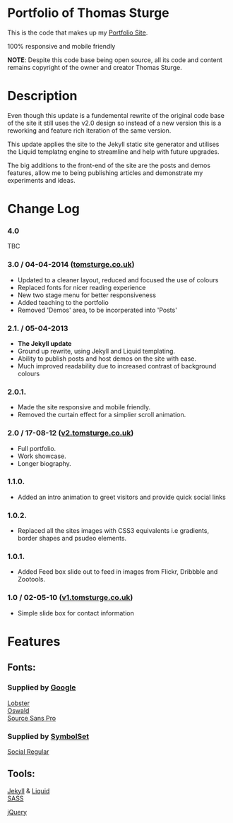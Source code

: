 # Portfolio of Thomas Sturge

This is the code that makes up my [Portfolio Site](http://tomsturge.co.uk/ "Portfolio Site").

100% responsive and mobile friendly

**NOTE**: Despite this code base being open source, all its code and content remains copyright of the owner and creator Thomas Sturge.

# Description

Even though this update is a fundemental rewrite of the original code base of the site it still uses the v2.0 design so instead of a new version this is a reworking and feature rich iteration of the same version.

This update applies the site to the Jekyll static site generator and utilises the Liquid templatng engine to streamline and help with future upgrades.

The big additions to the front-end of the site are the posts and demos features, allow me to being publishing articles and demonstrate my experiments and ideas.

# Change Log

### 4.0

TBC

### 3.0 / 04-04-2014 ([tomsturge.co.uk](http://tomsturge.co/ "Site v3"))

- Updated to a cleaner layout, reduced and focused the use of colours
- Replaced fonts for nicer reading experience
- New two stage menu for better responsiveness
- Added teaching to the portfolio
- Removed 'Demos' area, to be incorperated into 'Posts'

### 2.1. / 05-04-2013

- **The Jekyll update**
- Ground up rewrite, using Jekyll and Liquid templating.
- Ability to publish posts and host demos on the site with ease.
- Much improved readability due to increased contrast of background colours

### 2.0.1.

- Made the site responsive and mobile friendly.
- Removed the curtain effect for a simplier scroll animation.

### 2.0 / 17-08-12 ([v2.tomsturge.co.uk](http://v2.tomsturge.co.uk/ "Site v2"))

- Full portfolio.
- Work showcase.
- Longer biography.

### 1.1.0.

- Added an intro animation to greet visitors and provide quick social links

### 1.0.2.

- Replaced all the sites images with CSS3 equivalents i.e gradients, border shapes and psudeo elements.

### 1.0.1.

- Added Feed box slide out to feed in images from Flickr, Dribbble and Zootools.

### 1.0 / 02-05-10 ([v1.tomsturge.co.uk](http://v1.tomsturge.co.uk/ "Site v1"))

- Simple slide box for contact information

# Features

## Fonts:

### Supplied by [Google](http://google.co.uk "Google")

[Lobster](http://www.google.com/fonts/specimen/Lobster "Lobster")  
[Oswald](http://www.google.com/fonts/specimen/Oswald "Oswald")  
[Source Sans Pro](http://www.google.com/fonts/specimen/Source+Sans+Pro "Source Sans Pro")

### Supplied by [SymbolSet](http://symbolset.com "SymbolSet")

[Social Regular](https://symbolset.com/sets/social-regular "Social Regular")

## Tools:

[Jekyll](http://jekyllrb.com/ "Jekyll") & [Liquid](https://github.com/Shopify/liquid "Liquid")  
[SASS](http://sass-lang.com/ "SASS")

[jQuery](http://jquery.com "jquery")
